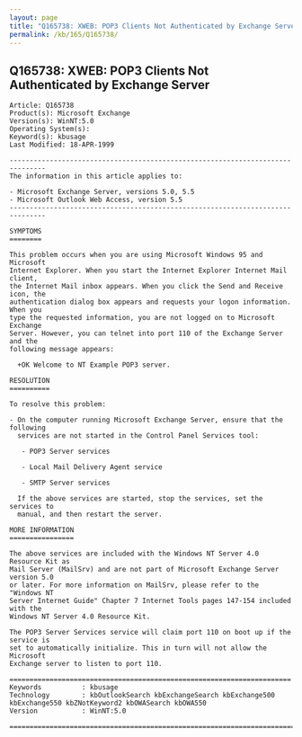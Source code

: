```yaml
---
layout: page
title: "Q165738: XWEB: POP3 Clients Not Authenticated by Exchange Server"
permalink: /kb/165/Q165738/
---
```


## Q165738: XWEB: POP3 Clients Not Authenticated by Exchange Server

	Article: Q165738
	Product(s): Microsoft Exchange
	Version(s): WinNT:5.0
	Operating System(s): 
	Keyword(s): kbusage
	Last Modified: 18-APR-1999
	
	-------------------------------------------------------------------------------
	The information in this article applies to:
	
	- Microsoft Exchange Server, versions 5.0, 5.5 
	- Microsoft Outlook Web Access, version 5.5 
	-------------------------------------------------------------------------------
	
	SYMPTOMS
	========
	
	This problem occurs when you are using Microsoft Windows 95 and Microsoft
	Internet Explorer. When you start the Internet Explorer Internet Mail client,
	the Internet Mail inbox appears. When you click the Send and Receive icon, the
	authentication dialog box appears and requests your logon information. When you
	type the requested information, you are not logged on to Microsoft Exchange
	Server. However, you can telnet into port 110 of the Exchange Server and the
	following message appears:
	
	  +OK Welcome to NT Example POP3 server.
	
	RESOLUTION
	==========
	
	To resolve this problem:
	
	- On the computer running Microsoft Exchange Server, ensure that the following
	  services are not started in the Control Panel Services tool:
	
	   - POP3 Server services
	
	   - Local Mail Delivery Agent service
	
	   - SMTP Server services
	
	  If the above services are started, stop the services, set the services to
	  manual, and then restart the server.
	
	MORE INFORMATION
	================
	
	The above services are included with the Windows NT Server 4.0 Resource Kit as
	Mail Server (MailSrv) and are not part of Microsoft Exchange Server version 5.0
	or later. For more information on MailSrv, please refer to the "Windows NT
	Server Internet Guide" Chapter 7 Internet Tools pages 147-154 included with the
	Windows NT Server 4.0 Resource Kit.
	
	The POP3 Server Services service will claim port 110 on boot up if the service is
	set to automatically initialize. This in turn will not allow the Microsoft
	Exchange server to listen to port 110.
	
	======================================================================
	Keywords          : kbusage 
	Technology        : kbOutlookSearch kbExchangeSearch kbExchange500 kbExchange550 kbZNotKeyword2 kbOWASearch kbOWA550
	Version           : WinNT:5.0
	
	=============================================================================
	
